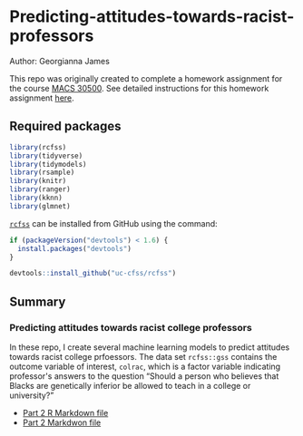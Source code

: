 # Predicting-attitudes-towards-racist-professors


Author: Georgianna James

This repo was originally created to complete a homework assignment for the course [MACS 30500](https://cfss.uchicago.edu). See detailed instructions for this homework assignment [here](https://cfss.uchicago.edu/homework/machine-learning/#fn:View-the-documen).

## Required packages



```r
library(rcfss)
library(tidyverse)
library(tidymodels)
library(rsample)
library(knitr)
library(ranger)
library(kknn)
library(glmnet)

```

[`rcfss`](https://github.com/uc-cfss/rcfss) can be installed from GitHub using the command:

```r
if (packageVersion("devtools") < 1.6) {
  install.packages("devtools")
}

devtools::install_github("uc-cfss/rcfss")
```

##  Summary

### Predicting attitudes towards racist college professors 

In these repo, I create several machine learning models to predict attitudes towards racist college prfoessors. The data set ```rcfss::gss``` contains the outcome variable of interest, ```colrac```, which is a factor variable indicating professor's answers to the question “Should a person who believes that Blacks are genetically inferior be allowed to teach in a college or university?”


* [Part 2 R Markdown file](./part2.Rmd)
* [Part 2 Markdwon file](./part2.md)